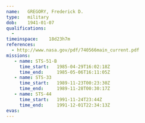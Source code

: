 ```yaml
---
name:	GREGORY, Frederick D.
type:	military
dob:	1941-01-07
qualifications:
  - 
timeinspace:	18d23h7m
references:
  - http://www.nasa.gov/pdf/740566main_current.pdf
missions:
   - name: STS-51-B
     time_start:   1985-04-29T16:02:18Z
     time_end:     1985-05-06T16:11:05Z
   - name: STS-33
     time_start:   1989-11-23T00:23:30Z
     time_end:     1989-11-28T00:30:17Z
   - name: STS-44
     time_start:   1991-11-24T23:44Z
     time_end:     1991-12-01T22:34:13Z
evas:
---
```

